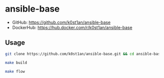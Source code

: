 # ansible-base

- GitHub: https://github.com/k0st1an/ansible-base
- DockerHub: https://hub.docker.com/r/k0st1an/ansible-base

## Usage

```sh
git clone https://github.com/k0st1an/ansible-base.git && cd ansible-base
```

```sh
make build
```

```sh
make flow
```
